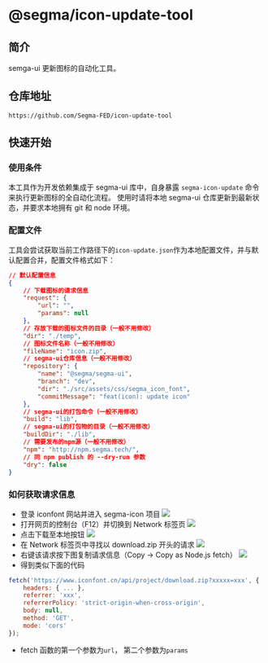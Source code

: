 # @segma/icon-update-tool

## 简介

semga-ui 更新图标的自动化工具。

## 仓库地址

```
https://github.com/Segma-FED/icon-update-tool
```

## 快速开始

### 使用条件

本工具作为开发依赖集成于 segma-ui 库中，自身暴露 `segma-icon-update` 命令来执行更新图标的全自动化流程。
使用时请将本地 segma-ui 仓库更新到最新状态，并要求本地拥有 git 和 node 环境。

### 配置文件

工具会尝试获取当前工作路径下的`icon-update.json`作为本地配置文件，并与默认配置合并，配置文件格式如下：

```json
// 默认配置信息
{
    // 下载图标的请求信息
    "request": {
        "url": "",
        "params": null
    },
    // 存放下载的图标文件的目录（一般不用修改）
    "dir": "./temp",
    // 图标文件名称（一般不用修改）
    "fileName": "icon.zip",
    // segma-ui仓库信息（一般不用修改）
    "repository": {
        "name": "@segma/segma-ui",
        "branch": "dev",
        "dir": "./src/assets/css/segma_icon_font",
        "commitMessage": "feat(icon): update icon"
    },
    // segma-ui的打包命令（一般不用修改）
    "build": "lib",
    // segma-ui的打包物的目录（一般不用修改）
    "buildDir": "./lib",
    // 需要发布的npm源（一般不用修改）
    "npm": "http://npm.segma.tech/",
    // 同 npm publish 的 --dry-run 参数
    "dry": false
}
```

### 如何获取请求信息

-   登录 iconfont 网站并进入 segma-icon 项目
    ![](https://satious.oss-accelerate.aliyuncs.com/img/20201210165606.png)
-   打开网页的控制台（F12）并切换到 Network 标签页
    ![](https://satious.oss-accelerate.aliyuncs.com/img/20201210165811.png)
-   点击下载至本地按钮
    ![](https://satious.oss-accelerate.aliyuncs.com/img/20201210165902.png)
-   在 Network 标签页中寻找以 download.zip 开头的请求
    ![](https://satious.oss-accelerate.aliyuncs.com/img/20201210170034.png)
-   右键该请求按下图复制请求信息（Copy -> Copy as Node.js fetch）
    ![](https://satious.oss-accelerate.aliyuncs.com/img/20201210170200.png)
-   得到类似下面的代码

```javascript
fetch('https://www.iconfont.cn/api/project/download.zip?xxxxx=xxx', {
    headers: { ... },
    referrer: 'xxx',
    referrerPolicy: 'strict-origin-when-cross-origin',
    body: null,
    method: 'GET',
    mode: 'cors'
});
```

-   fetch 函数的第一个参数为`url`， 第二个参数为`params`
